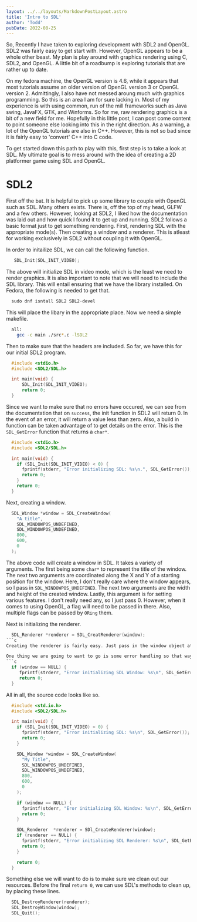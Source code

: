 ```yaml
---
layout: ../../layouts/MarkdownPostLayout.astro
title: 'Intro to SDL'
author: 'Todd'
pubDate: 2022-08-25
---
```


So, Recently I have taken to exploring development with SDL2 and OpenGL. SDL2 was fairly easy to get start with. However, OpenGL appears to be a whole other beast. My plan is play around with graphics rendering using C, SDL2, and OpenGL. A little bit of a roadbump is exploring tutorials that are rather up to date.

On my fedora machine, the OpenGL version is 4.6, while it appears that most tutorials assume an older version of OpenGL version 3 or OpenGL version 2. Admittingly, I also have not messed aroung much with graphics programming. So this is an area I am for sure lacking in. Most of my experience is with using common, run of the mill frameworks such as Java swing, JavaFX, GTK, and Winforms. So for me, raw rendering graphics is a bit of a new field for me. Hopefully in this little post, I can post come content to point someone else looking into this in the right direction. As a warning, a lot of the OpenGL tutorials are also in C++. However, this is not so bad since it is fairly easy to 'convert' C++ into C code. 

To get started down this path to play with this, first step is to take a look at SDL. My ultimate goal is to mess around with the idea of creating a 2D platformer game using SDL and OpenGL.

# SDL2

First off the bat. It is helpful to pick up some library to couple with OpenGL such as SDL. Many others exists. There is, off the top of my head, GLFW and a few others. However, looking at SDL2, I liked how the documentation was laid out and how quick I found it to get up and running. SDL2 follows a basic format just to get something rendering. First, rendering SDL with the appropriate mode(s). Then creating a window and a renderer. This is atleast for working exclusively in SDL2 without coupling it with OpenGL.

In order to initailize SDL, we can call the following function.
```c
   SDL_Init(SDL_INIT_VIDEO);
```
The above will initialize SDL in video mode, which is the least we need to render graphics. It is also important to note that we will need to include the SDL library. This will entail ensuring that we have the library installed. On Fedora, the following is needed to get that.
```c
  sudo dnf isntall SDL2 SDL2-devel
```
This will place the libary in the appropriate place. Now we need a simple makefile.
```sh
  all:
    gcc -c main ./src*.c -lSDL2
```
Then to make sure that the headers are included. So far, we have this for our initial SDL2 program.
```c
  #include <stdio.h>
  #include <SDL2/SDL.h>

  int main(void) { 
      SDL_Init(SDL_INIT_VIDEO);
      return 0;
  }
```
Since we want to make sure that no errors have occured, we can see from the documentation that on `success`, the init function in SDL2 will return 0. In the event of an error, it will return a value less than zero. Also, a build in function can be taken advantage of to get details on the error. This is the `SDL_GetError` function that returns a `char*`.
```c
  #include <stdio.h>
  #include <SDL2/SDL.h>

  int main(void) {
    if (SDL_Init(SDL_INIT_VIDEO) < 0) {
      fprintf(stderr, "Error initializing SDL: %s\n.", SDL_GetError());
      return 0;
    }
    return 0;
  }
```
Next, creating a window. 
```c
  SDL_Window *window = SDL_CreateWindow(
    "A title",
    SDL_WINDOWPOS_UNDEFINED,
    SDL_WINDOWPOS_UNDEFINED,
    800,
    600,
    0
  );
```
The above code will create a window in SDL. It takes a variety of arguments. The first being some `char*` to represent the title of the window. The next two arguments are coordinated along the X and Y of a starting position for the window. Here, I don't really care where the window appears, so I pass in `SDL_WINDOWPOS_UNDEFINED`. The next two arguments are the width and height of the created window. Lastly, this argument is for setting various features. I don't really need any, so I just pass 0. However, when it comes to using OpenGL, a flag will need to be passed in there. Also, multiple flags can be passed by `ORing` them. 

Next is initializing the renderer.
```c
  SDL_Renderer *renderer = SDL_CreatRenderer(window);
```c
Creating the renderer is fairly easy. Just pass in the window object at initialization.

One thing we are going to want to go is some error handling so that way if the program crashes, we know where it took place. After initializing either the renderer or the window, we can add in the following code, replacing the component being checked.
```c
  if (window == NULL) {
     fprintf(strderr, "Error initializing SDL Window: %s\n", SDL_GetError());
     return 0;
  }
```
All in all, the source code looks like so.
```c
  #include <std.io.h>
  #include <SDL2/SDL.h>

  int main(void) {
    if (SDL_Init(SDL_INIT_VIDEO) < 0) {
      fprintf(stderr, "Error initializing SDL: %s\n", SDL_GetError());
      return 0;
    }

    SDL_Window *window = SDL_CreateWindow(
      "My Title",
      SDL_WINDOWPOS_UNDEFINED,
      SDL_WINDOWPOS_UNDEFINED,
      800,
      600,
      0
    );

    if (window == NULL) {
      fprintf(stderr, "Eror initializing SDL Window: %s\n", SDL_GetError());
      return 0;
    }

    SDL_Renderer  *renderer = SDl_CreateRenderer(window);
    if (renderer == NULL) {
      fprintf(stderr, "Error initializing SDL Renderer: %s\n", SDL_GetError());
      return 0;
    }

    return 0;
  }
```
Something else we will want to do is to make sure we clean out our resources.  Before the final `return 0`, we can use SDL's methods to clean up, by placing these lines.
```c
  SDL_DestroyRenderer(renderer);
  SDL_DestroyWindow(window);
  SDL_Quit();
```
